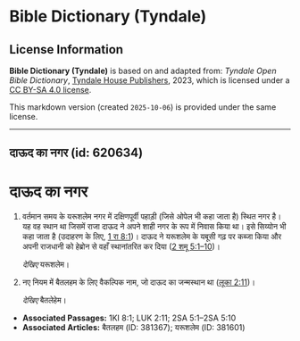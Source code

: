 # Bible Dictionary (Tyndale)

## License Information

**Bible Dictionary (Tyndale)** is based on and adapted from: _Tyndale Open Bible Dictionary_, [Tyndale House Publishers](https://tyndaleopenresources.com/), 2023, which is licensed under a [CC BY-SA 4.0 license](https://creativecommons.org/licenses/by-sa/4.0/legalcode.en).

This markdown version (created `2025-10-06`) is provided under the same license.



--------------------------------

## दाऊद का नगर (id: 620634)

दाऊद का नगर
===========

1. वर्तमान समय के यरूशलेम नगर में दक्षिणपूर्वी पहाड़ी (जिसे ओपेल भी कहा जाता है) स्थित नगर है। यह वह स्थान था जिसमें राजा दाऊद ने अपने शाही नगर के रूप में निवास किया था। इसे सिय्योन भी कहा जाता है (उदाहरण के लिए, [1 रा 8:1](https://ref.ly/1Kgs8:1))। दाऊद ने यरूशलेम के यबूसी गढ़ पर कब्जा किया और अपनी राजधानी को हेब्रोन से वहाँ स्थानांतरित कर दिया ([2 शमू 5:1–10](https://ref.ly/2Sam5:1-2Sam5:10))।

    *देखिए* यरूशलेम।

2. नए नियम में बैतलहम के लिए वैकल्पिक नाम, जो दाऊद का जन्मस्थान था ([लूका 2:11](https://ref.ly/Luke2:11))।

    *देखिए* बैतलेहेम।

* **Associated Passages:** 1KI 8:1; LUK 2:11; 2SA 5:1–2SA 5:10
* **Associated Articles:** बैतलहम (ID: 381367); यरूशलेम (ID: 381601)

